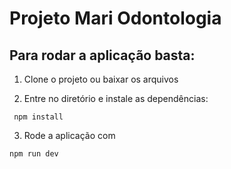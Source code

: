 # Projeto Mari Odontologia

## Para rodar a aplicação basta: 

1. Clone o projeto ou baixar os arquivos 

2. Entre no diretório e instale as dependências:

```
 npm install
```

3. Rode a aplicação com

```
npm run dev
```

